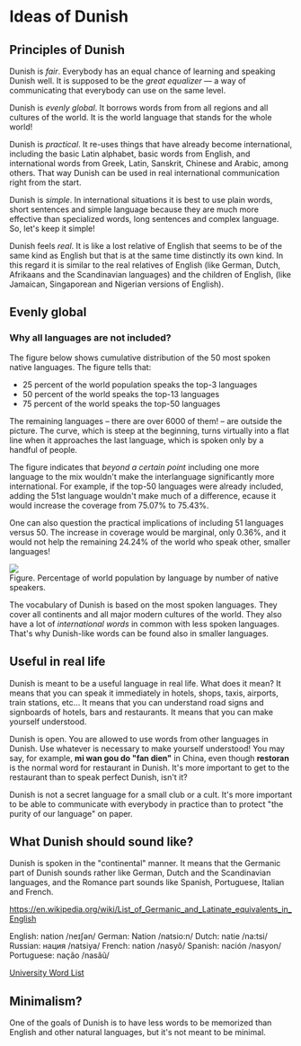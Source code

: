 # Ideas of Dunish

## Principles of Dunish

Dunish is _fair_.
Everybody has an equal chance of learning and speaking Dunish well.
It is supposed to be the _great equalizer_
— a way of communicating that everybody can use on the same level.

Dunish is _evenly global_.
It borrows words from from all regions and all cultures of the world.
It is the world language that stands for the whole world!

Dunish is _practical_.
It re-uses things that have already become international, including
the basic Latin alphabet,
basic words from English, and
international words from Greek, Latin, Sanskrit, Chinese and Arabic, among others.
That way Dunish can be used in real international communication right from the start.

Dunish is _simple_.
In international situations it is best to use plain words, short sentences and simple language
because they are much more effective than specialized words, long sentences and complex language.
So, let's keep it simple!

Dunish feels _real_.
It is like a lost relative of English
that seems to be of the same kind as English but that is at the same time distinctly its own kind.
In this regard it is similar to the real relatives of English
(like German, Dutch, Afrikaans and the Scandinavian languages)
and the children of English,
(like Jamaican, Singaporean and Nigerian versions of English).


## Evenly global

### Why all languages are not included?

The figure below shows cumulative distribution of the 50 most spoken native languages.
The figure tells that:

- 25 percent of the world population speaks the top-3 languages
- 50 percent of the world speaks the top-13 languages
- 75 percent of the world speaks the top-50 languages

The remaining languages – there are over 6000 of them! – are outside the picture.
The curve, which is steep at the beginning, turns virtually into a flat line when it approaches the last language,
which is spoken only by a handful of people.

The figure indicates that _beyond a certain point_
including one more language to the mix wouldn't make the interlanguage significantly more international.
For example, if the top-50 languages were already included,
adding the 51st language wouldn't make much of a difference,
ecause it would increase the coverage from 75.07% to 75.43%.

One can also question the practical implications of including 51 languages versus 50.
The increase in coverage would be marginal, only 0.36%,
and it would not help the remaining 24.24% of the world who speak other, smaller languages!

![](http://www.kupsala.net/dunish/grafe/kumule.png)  
Figure. Percentage of world population by language by number of native speakers.

The vocabulary of Dunish is based on the most spoken languages.
They cover all continents and all major modern cultures of the world.
They also have a lot of _international words_ in common with less spoken languages.
That's why Dunish-like words can be found also in smaller languages.


## Useful in real life

Dunish is meant to be a useful language in real life.
What does it mean?
It means that you can speak it immediately in hotels, shops, taxis, airports, train stations, etc...
It means that you can understand road signs and signboards of hotels, bars and restaurants.
It means that you can make yourself understood.

Dunish is open.
You are allowed to use words from other languages in Dunish.
Use whatever is necessary to make yourself understood!
You may say, for example, **mi wan gou do "fan dien"** in China,
even though **restoran** is the normal word for restaurant in Dunish.
It's more important to get to the restaurant than to speak perfect Dunish, isn't it?

Dunish is not a secret language for a small club or a cult.
It's more important to be able to communicate with everybody in practice
than to protect "the purity of our language" on paper.



## What Dunish should sound like?

Dunish is spoken in the "continental" manner.
It means that the Germanic part of Dunish sounds rather like German, Dutch and the Scandinavian languages,
and the Romance part sounds like Spanish, Portuguese, Italian and French.

https://en.wikipedia.org/wiki/List_of_Germanic_and_Latinate_equivalents_in_English


English: nation /neɪʃən/
German: Nation /natsio:n/
Dutch: natie /na:tsi/
Russian: нация /natsiya/
French: nation /nasyõ/
Spanish: nación /nasyon/
Portuguese: nação /nasãũ/


[University Word List](http://jbauman.com/aboutUWL.html)

## Minimalism?

One of the goals of Dunish is to have less words to be memorized than English and other natural languages,
but it's not meant to be minimal.

